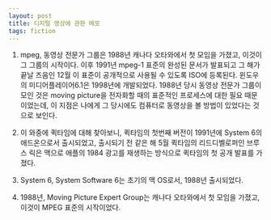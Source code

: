 ```yaml
---
layout: post
title: 디지털 영상에 관한 메모
tags: fiction
---
```


1. mpeg, 동영상 전문가 그룹은 1988년 캐나다 오타와에서 첫 모임을 가졌고, 이것이 그 그룹의 시작이다. 이후 1991년 mpeg-1 표준의 완성된 문서가 발표되고 그 해가 끝날 즈음인 12월 이 표준이 공개적으로 사용될 수 있도록 ISO에 등록된다. 윈도우의 미디어플레이어6.1은 1998년에 개발되었다. 1988년 당시 동영상 전문가 그룹이 모인 것은 moving picture을 전자화할 때의 표준적인 프로세스에 대한 필요 때문이었는데, 이 지점은 나에게 그 당시에도 컴퓨터로 동영상을 볼 방법이 있었다는 것으로 보인다.

1. 이 와중에 퀵타임에 대해 찾아보니, 퀵타임의 첫번째 버전이 1991년에 System 6의 애드온으로서 출시되었고, 출시되기 전 같은 해 5월 퀵타임의 리드디벨로퍼인 브루스 릭은 맥으로 애플의 1984 광고를 재생하는 방식으로 퀵타임의 첫 공개 발표를 가졌다.

1. System 6, System Software 6는 초기의 맥 OS로서, 1988년 출시되었다.

1. 1988년, Moving Picture Expert Group는 캐나다 오타와에서 첫 모임을 가졌고, 이것이 MPEG 표준의 시작이었다.
